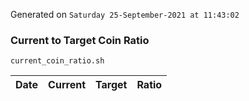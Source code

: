 Generated on `Saturday 25-September-2021 at 11:43:02`

### Current to Target Coin Ratio
`current_coin_ratio.sh`

Date|Current|Target|Ratio
---|---|---|---
